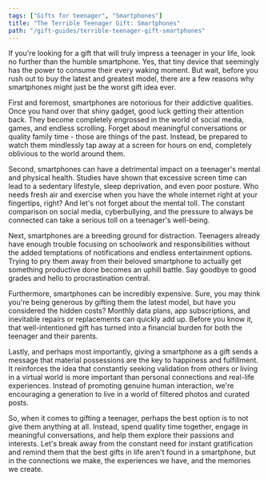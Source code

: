 ```yaml
---
tags: ["Gifts for teenager", "Smartphones"]
title: "The Terrible Teenager Gift: Smartphones"
path: "/gift-guides/terrible-teenager-gift-smartphones"
---
```


If you're looking for a gift that will truly impress a teenager in your life, look no further than the humble smartphone. Yes, that tiny device that seemingly has the power to consume their every waking moment. But wait, before you rush out to buy the latest and greatest model, there are a few reasons why smartphones might just be the worst gift idea ever.

First and foremost, smartphones are notorious for their addictive qualities. Once you hand over that shiny gadget, good luck getting their attention back. They become completely engrossed in the world of social media, games, and endless scrolling. Forget about meaningful conversations or quality family time - those are things of the past. Instead, be prepared to watch them mindlessly tap away at a screen for hours on end, completely oblivious to the world around them.

Second, smartphones can have a detrimental impact on a teenager's mental and physical health. Studies have shown that excessive screen time can lead to a sedentary lifestyle, sleep deprivation, and even poor posture. Who needs fresh air and exercise when you have the whole internet right at your fingertips, right? And let's not forget about the mental toll. The constant comparison on social media, cyberbullying, and the pressure to always be connected can take a serious toll on a teenager's well-being.

Next, smartphones are a breeding ground for distraction. Teenagers already have enough trouble focusing on schoolwork and responsibilities without the added temptations of notifications and endless entertainment options. Trying to pry them away from their beloved smartphone to actually get something productive done becomes an uphill battle. Say goodbye to good grades and hello to procrastination central.

Furthermore, smartphones can be incredibly expensive. Sure, you may think you're being generous by gifting them the latest model, but have you considered the hidden costs? Monthly data plans, app subscriptions, and inevitable repairs or replacements can quickly add up. Before you know it, that well-intentioned gift has turned into a financial burden for both the teenager and their parents.

Lastly, and perhaps most importantly, giving a smartphone as a gift sends a message that material possessions are the key to happiness and fulfillment. It reinforces the idea that constantly seeking validation from others or living in a virtual world is more important than personal connections and real-life experiences. Instead of promoting genuine human interaction, we're encouraging a generation to live in a world of filtered photos and curated posts.

So, when it comes to gifting a teenager, perhaps the best option is to not give them anything at all. Instead, spend quality time together, engage in meaningful conversations, and help them explore their passions and interests. Let's break away from the constant need for instant gratification and remind them that the best gifts in life aren't found in a smartphone, but in the connections we make, the experiences we have, and the memories we create.